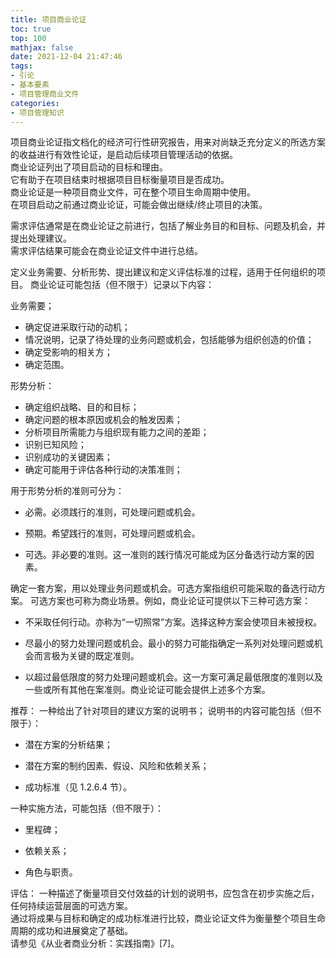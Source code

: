 ```yaml
---
title: 项目商业论证
toc: true
top: 100
mathjax: false
date: 2021-12-04 21:47:46
tags:
- 引论
- 基本要素
- 项目管理商业文件
categories:
- 项目管理知识
---
```

项目商业论证指文档化的经济可行性研究报告，用来对尚缺乏充分定义的所选方案的收益进行有效性论证，是启动后续项目管理活动的依据。  
商业论证列出了项目启动的目标和理由。  
它有助于在项目结束时根据项目目标衡量项目是否成功。  
商业论证是一种项目商业文件，可在整个项目生命周期中使用。  
在项目启动之前通过商业论证，可能会做出继续/终止项目的决策。

需求评估通常是在商业论证之前进行，包括了解业务目的和目标、问题及机会，并提出处理建议。  
需求评估结果可能会在商业论证文件中进行总结。  

定义业务需要、分析形势、提出建议和定义评估标准的过程，适用于任何组织的项目。
商业论证可能包括（但不限于）记录以下内容：

业务需要；
- 确定促进采取行动的动机；
- 情况说明，记录了待处理的业务问题或机会，包括能够为组织创造的价值；
- 确定受影响的相关方；
- 确定范围。  

形势分析：
- 确定组织战略、目的和目标；
- 确定问题的根本原因或机会的触发因素；
- 分析项目所需能力与组织现有能力之间的差距；
- 识别已知风险；
- 识别成功的关键因素；
- 确定可能用于评估各种行动的决策准则；  

用于形势分析的准则可分为：

* 必需。必须践行的准则，可处理问题或机会。

* 预期。希望践行的准则，可处理问题或机会。

* 可选。非必要的准则。这一准则的践行情况可能成为区分备选行动方案的因素。

确定一套方案，用以处理业务问题或机会。可选方案指组织可能采取的备选行动方案。
可选方案也可称为商业场景。例如，商业论证可提供以下三种可选方案：

* 不采取任何行动。亦称为“一切照常”方案。选择这种方案会使项目未被授权。

* 尽最小的努力处理问题或机会。最小的努力可能指确定一系列对处理问题或机会而言极为关键的既定准则。

* 以超过最低限度的努力处理问题或机会。这一方案可满足最低限度的准则以及一些或所有其他在案准则。商业论证可能会提供上述多个方案。

推荐：
一种给出了针对项目的建议方案的说明书；
说明书的内容可能包括（但不限于）：
* 潜在方案的分析结果；

* 潜在方案的制约因素、假设、风险和依赖关系；

* 成功标准（见 1.2.6.4 节）。

一种实施方法，可能包括（但不限于）：
* 里程碑；

* 依赖关系；

* 角色与职责。

评估：
一种描述了衡量项目交付效益的计划的说明书，应包含在初步实施之后，任何持续运营层面的可选方案。  
通过将成果与目标和确定的成功标准进行比较，商业论证文件为衡量整个项目生命周期的成功和进展奠定了基础。  
请参见《从业者商业分析：实践指南》[7]。
